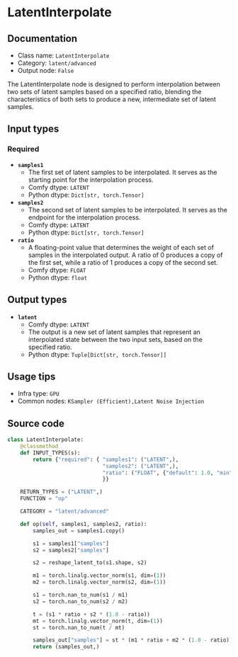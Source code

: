 # LatentInterpolate
## Documentation
- Class name: `LatentInterpolate`
- Category: `latent/advanced`
- Output node: `False`

The LatentInterpolate node is designed to perform interpolation between two sets of latent samples based on a specified ratio, blending the characteristics of both sets to produce a new, intermediate set of latent samples.
## Input types
### Required
- **`samples1`**
    - The first set of latent samples to be interpolated. It serves as the starting point for the interpolation process.
    - Comfy dtype: `LATENT`
    - Python dtype: `Dict[str, torch.Tensor]`
- **`samples2`**
    - The second set of latent samples to be interpolated. It serves as the endpoint for the interpolation process.
    - Comfy dtype: `LATENT`
    - Python dtype: `Dict[str, torch.Tensor]`
- **`ratio`**
    - A floating-point value that determines the weight of each set of samples in the interpolated output. A ratio of 0 produces a copy of the first set, while a ratio of 1 produces a copy of the second set.
    - Comfy dtype: `FLOAT`
    - Python dtype: `float`
## Output types
- **`latent`**
    - Comfy dtype: `LATENT`
    - The output is a new set of latent samples that represent an interpolated state between the two input sets, based on the specified ratio.
    - Python dtype: `Tuple[Dict[str, torch.Tensor]]`
## Usage tips
- Infra type: `GPU`
- Common nodes: `KSampler (Efficient),Latent Noise Injection`


## Source code
```python
class LatentInterpolate:
    @classmethod
    def INPUT_TYPES(s):
        return {"required": { "samples1": ("LATENT",),
                              "samples2": ("LATENT",),
                              "ratio": ("FLOAT", {"default": 1.0, "min": 0.0, "max": 1.0, "step": 0.01}),
                              }}

    RETURN_TYPES = ("LATENT",)
    FUNCTION = "op"

    CATEGORY = "latent/advanced"

    def op(self, samples1, samples2, ratio):
        samples_out = samples1.copy()

        s1 = samples1["samples"]
        s2 = samples2["samples"]

        s2 = reshape_latent_to(s1.shape, s2)

        m1 = torch.linalg.vector_norm(s1, dim=(1))
        m2 = torch.linalg.vector_norm(s2, dim=(1))

        s1 = torch.nan_to_num(s1 / m1)
        s2 = torch.nan_to_num(s2 / m2)

        t = (s1 * ratio + s2 * (1.0 - ratio))
        mt = torch.linalg.vector_norm(t, dim=(1))
        st = torch.nan_to_num(t / mt)

        samples_out["samples"] = st * (m1 * ratio + m2 * (1.0 - ratio))
        return (samples_out,)

```
